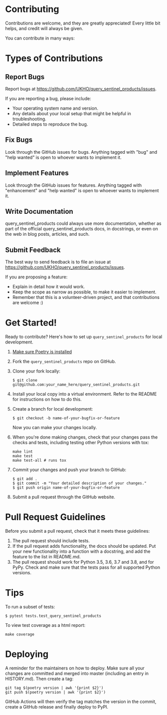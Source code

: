 # Contributing

Contributions are welcome, and they are greatly appreciated! Every little bit
helps, and credit will always be given.

You can contribute in many ways:

# Types of Contributions

## Report Bugs

Report bugs at https://github.com/UKHO/query_sentinel_products/issues.

If you are reporting a bug, please include:

* Your operating system name and version.
* Any details about your local setup that might be helpful in troubleshooting.
* Detailed steps to reproduce the bug.

## Fix Bugs

Look through the GitHub issues for bugs. Anything tagged with "bug" and "help
wanted" is open to whoever wants to implement it.

## Implement Features

Look through the GitHub issues for features. Anything tagged with "enhancement"
and "help wanted" is open to whoever wants to implement it.

## Write Documentation

query_sentinel_products could always use more documentation, whether as part of the
official query_sentinel_products docs, in docstrings, or even on the web in blog posts,
articles, and such.

## Submit Feedback

The best way to send feedback is to file an issue at https://github.com/UKHO/query_sentinel_products/issues.

If you are proposing a feature:

* Explain in detail how it would work.
* Keep the scope as narrow as possible, to make it easier to implement.
* Remember that this is a volunteer-driven project, and that contributions
  are welcome :)

# Get Started!

Ready to contribute? Here's how to set up `query_sentinel_products` for local development.

1. [Make sure Poetry is installed](https://python-poetry.org/docs/#installation)
2. Fork the `query_sentinel_products` repo on GitHub.
3. Clone your fork locally:
    ```
    $ git clone git@github.com:your_name_here/query_sentinel_products.git
    ```
4. Install your local copy into a virtual environment. Refer to the README for instructions on how to do this.
5. Create a branch for local development:
    ```
    $ git checkout -b name-of-your-bugfix-or-feature
    ```
   Now you can make your changes locally.

6. When you're done making changes, check that your changes pass the checks and tests, including testing other Python versions with tox:
    ```shell script
    make lint
    make test
    make test-all # runs tox
    ```

7. Commit your changes and push your branch to GitHub:
    ```
    $ git add .
    $ git commit -m "Your detailed description of your changes."
    $ git push origin name-of-your-bugfix-or-feature
    ```
8. Submit a pull request through the GitHub website.

# Pull Request Guidelines

Before you submit a pull request, check that it meets these guidelines:

1. The pull request should include tests.
2. If the pull request adds functionality, the docs should be updated. Put your new functionality into a function with a docstring, and add the feature to the list in README.md.
3. The pull request should work for Python 3.5, 3.6, 3.7 and 3.8, and for PyPy. Check and make sure that the tests pass for all supported Python versions.

# Tips

To run a subset of tests:
```
$ pytest tests.test_query_sentinel_products
```

To view test coverage as a html report:
```shell script
make coverage
```

# Deploying

A reminder for the maintainers on how to deploy. Make sure all your changes are committed and merged into master (including an entry in HISTORY.md). Then create a tag:
```shell script
git tag $(poetry version | awk '{print $2}')
git push $(poetry version | awk '{print $2}')
```
GitHub Actions will then verify the tag matches the version in the commit, create a GitHub release and finally deploy to PyPI.
